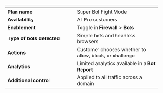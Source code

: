 ---
---

<table>
  <thead>
   <tr>
      <th width="25%"></th>
      <th width="30%"></th>
    </tr>
  </thead>
  <tbody>
  <tr>
      <td><b>Plan name</b></td>
      <td>Super Bot Fight Mode</td>
    </tr>
    <tr>
      <td><b>Availability</b></td>
      <td>All Pro customers</td>
    </tr>
    <tr>
      <td><b>Enablement</b></td>
      <td>Toggle in <b>Firewall</b> > <b>Bots</b></td>
    </tr>
    <tr>
      <td><b>Type of bots detected</b></td>
      <td>Simple bots and headless browsers</td>
    </tr>
    <tr>
      <td><b>Actions</b></td>
      <td>Customer chooses whether to allow, block, or challenge</td>
    </tr>
    <tr>
      <td><b>Analytics</b></td>
      <td>Limited analytics available in a <b>Bot Report</b></td>
    </tr>
    <tr>
      <td><b>Additional control</b></td>
      <td>Applied to all traffic across a domain</td>
    </tr>
  </tbody>
</table>
